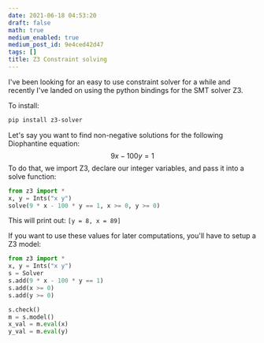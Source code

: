 ```yaml
---
date: 2021-06-18 04:53:20
draft: false
math: true
medium_enabled: true
medium_post_id: 9e4ced42d47
tags: []
title: Z3 Constraint solving
---
```


I've been looking for an easy to use constraint solver for a while and recently I've landed on using the python bindings for the SMT solver Z3.

To install:

```bash
pip install z3-solver
```

Let's say you want to find non-negative solutions for the following Diophantine equation:
$$
9x - 100y = 1
$$
To do that, we import Z3, declare our integer variables, and pass it into a solve function:

```python
from z3 import *
x, y = Ints("x y")
solve(9 * x - 100 * y == 1, x >= 0, y >= 0)
```

This will print out: `[y = 8, x = 89]`

If you want to use these values for later computations, you'll have to setup a Z3 model:

```python
from z3 import *
x, y = Ints("x y")
s = Solver
s.add(9 * x - 100 * y == 1)
s.add(x >= 0)
s.add(y >= 0)

s.check()
m = s.model()
x_val = m.eval(x)
y_val = m.eval(y)
```